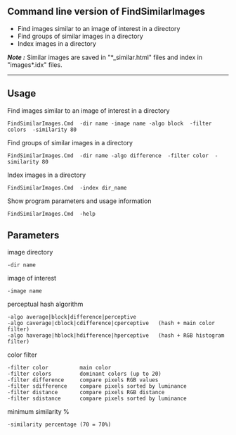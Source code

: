 ## Command line version of FindSimilarImages
 - Find images similar to an image of interest in a directory
 - Find groups of similar images in a directory
 - Index images in a directory
  
 ***Note :***
 Similar images are saved in "\*_similar.html" files and index in "images\*.idx" files.

-----
## Usage

 Find images similar to an image of interest in a directory

    FindSimilarImages.Cmd  -dir name -image name -algo block  -filter colors  -similarity 80

 Find groups of similar images in a directory

    FindSimilarImages.Cmd  -dir name -algo difference  -filter color  -similarity 80

 Index images in a directory

    FindSimilarImages.Cmd  -index dir_name

 Show program parameters and usage information

    FindSimilarImages.Cmd  -help

## Parameters

image directory

    -dir name

image of interest

    -image name

perceptual hash algorithm

    -algo average|block|difference|perceptive
    -algo caverage|cblock|cdifference|cperceptive   (hash + main color filter)
    -algo haverage|hblock|hdifference|hperceptive   (hash + RGB histogram filter)

color filter

    -filter color          main color
    -filter colors         dominant colors (up to 20)
    -filter difference     compare pixels RGB values
    -filter sdifference    compare pixels sorted by luminance
    -filter distance       compare pixels RGB distance
    -filter sdistance      compare pixels sorted by luminance

minimum similarity %

    -similarity percentage (70 = 70%)


